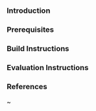 

### Introduction

### Prerequisites

### Build Instructions

### Evaluation Instructions

### References

~
